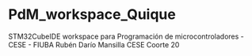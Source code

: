# PdM_workspace_Quique
STM32CubeIDE workspace para Programación de microcontroladores - CESE - FIUBA
Rubén Darío Mansilla
CESE Coorte 20
